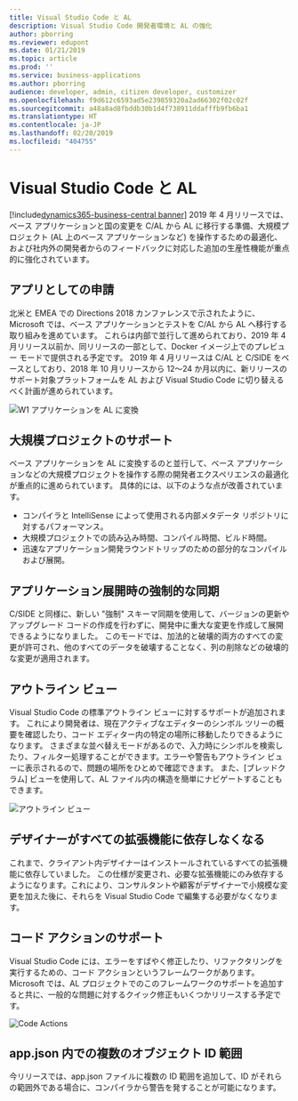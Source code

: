```yaml
---
title: Visual Studio Code と AL
description: Visual Studio Code 開発者環境と AL の強化
author: pborring
ms.reviewer: edupont
ms.date: 01/21/2019
ms.topic: article
ms.prod: ''
ms.service: business-applications
ms.author: pborring
audience: developer, admin, citizen developer, customizer
ms.openlocfilehash: f9d612c6593ad5e239859320a2ad66302f02c02f
ms.sourcegitcommit: a48a8ad8fbddb30b1d4f738911ddafffb9fb6ba1
ms.translationtype: HT
ms.contentlocale: ja-JP
ms.lasthandoff: 02/20/2019
ms.locfileid: "404755"
---
```

# <a name="visual-studio-code-and-al"></a>Visual Studio Code と AL
[!include[dynamics365-business-central banner](../includes/dynamics365-business-central.md)]
2019 年 4 月リリースでは、ベース アプリケーションと国の変更を C/AL から AL に移行する準備、大規模プロジェクト (AL 上のベース アプリケーションなど) を操作するための最適化、および社内外の開発者からのフィードバックに対応した追加の生産性機能が重点的に強化されています。

## <a name="application-as-an-app"></a>アプリとしての申請
北米と EMEA での Directions 2018 カンファレンスで示されたように、Microsoft では、ベース アプリケーションとテストを C/AL から AL へ移行する取り組みを進めています。 これらは内部で並行して進められており、2019 年 4 月リリース以前か、同リリースの一部として、Docker イメージ上でのプレビュー モードで提供される予定です。 2019 年 4 月リリースは C/AL と C/SIDE をベースとしており、2018 年 10 月リリースから 12〜24 か月以内に、新リリースのサポート対象プラットフォームを AL および Visual Studio Code に切り替えるべく計画が進められています。 

![W1 アプリケーションを AL に変換](media/w1_app.png "W1 アプリケーションを AL に変換")

## <a name="supporting-larger-projects"></a>大規模プロジェクトのサポート
ベース アプリケーションを AL に変換するのと並行して、ベース アプリケーションなどの大規模プロジェクトを操作する際の開発者エクスペリエンスの最適化が重点的に進められています。 具体的には、以下のような点が改善されています。 

- コンパイラと IntelliSense によって使用される内部メタデータ リポジトリに対するパフォーマンス。
- 大規模プロジェクトでの読み込み時間、コンパイル時間、ビルド時間。
- 迅速なアプリケーション開発ラウンドトリップのための部分的なコンパイルおよび展開。

## <a name="force-sync-when-deploying-applications"></a>アプリケーション展開時の強制的な同期 
C/SIDE と同様に、新しい "強制" スキーマ同期を使用して、バージョンの更新やアップグレード コードの作成を行わずに、開発中に重大な変更を作成して展開できるようになりました。 このモードでは、加法的と破壊的両方のすべての変更が許可され、他のすべてのデータを破壊することなく、列の削除などの破壊的な変更が適用されます。

## <a name="outline-view"></a>アウトライン ビュー
Visual Studio Code の標準アウトライン ビューに対するサポートが追加されます。 これにより開発者は、現在アクティブなエディターのシンボル ツリーの概要を確認したり、コード エディター内の特定の場所に移動したりできるようになります。 さまざまな並べ替えモードがあるので、入力時にシンボルを検索したり、フィルター処理することができます。エラーや警告もアウトライン ビューに表示されるので、問題の場所をひとめで確認できます。 また、[ブレッドクラム] ビューを使用して、AL ファイル内の構造を簡単にナビゲートすることもできます。

![アウトライン ビュー](media/outline_view_search.png "顧客ページのシンボル ツリーが表示されたアウトライン ビューと、No の検索。")

## <a name="designer-no-longer-takes-dependencies-on-all-extensions"></a>デザイナーがすべての拡張機能に依存しなくなる
これまで、クライアント内デザイナーはインストールされているすべての拡張機能に依存していました。 この仕様が変更され、必要な拡張機能にのみ依存するようになります。これにより、コンサルタントや顧客がデザイナーで小規模な変更を加えた後に、それらを Visual Studio Code で編集する必要がなくなります。

## <a name="code-actions-support"></a>コード アクションのサポート
Visual Studio Code には、エラーをすばやく修正したり、リファクタリングを実行するための、コード アクションというフレームワークがあります。 Microsoft では、AL プロジェクトでのこのフレームワークのサポートを追加すると共に、一般的な問題に対するクイック修正もいくつかリリースする予定です。

![Code Actions](media/code_action.png "Code Actions でサポートされるエラーのクイック修正")

## <a name="multiple-objects-id-ranges-in-appjson"></a>app.json 内での複数のオブジェクト ID 範囲
今リリースでは、app.json ファイルに複数の ID 範囲を追加して、ID がそれらの範囲外である場合に、コンパイラから警告を発することが可能になります。
